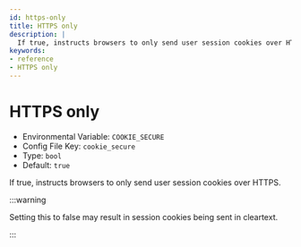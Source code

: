 ```yaml
---
id: https-only
title: HTTPS only
description: |
  If true, instructs browsers to only send user session cookies over HTTPS.
keywords:
- reference
- HTTPS only
---
```



# HTTPS only
- Environmental Variable: `COOKIE_SECURE`
- Config File Key: `cookie_secure`
- Type: `bool`
- Default: `true`

If true, instructs browsers to only send user session cookies over HTTPS.

:::warning

Setting this to false may result in session cookies being sent in cleartext.

:::

